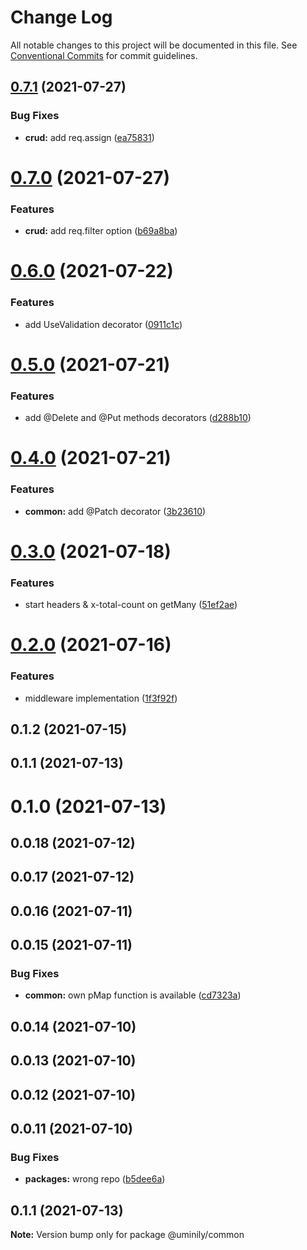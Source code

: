 # Change Log

All notable changes to this project will be documented in this file.
See [Conventional Commits](https://conventionalcommits.org) for commit guidelines.

## [0.7.1](https://github.com/Uminily/kodexo/compare/@uminily/common@0.7.0...@uminily/common@0.7.1) (2021-07-27)


### Bug Fixes

* **crud:** add req.assign ([ea75831](https://github.com/Uminily/kodexo/commit/ea758318c257d7a11806011b66c137e130327a52))





# [0.7.0](https://github.com/Uminily/kodexo/compare/@uminily/common@0.6.0...@uminily/common@0.7.0) (2021-07-27)


### Features

* **crud:** add req.filter option ([b69a8ba](https://github.com/Uminily/kodexo/commit/b69a8ba70a93fe0dc085ade97d0f95eb38cc8b94))





# [0.6.0](https://github.com/Uminily/kodexo/compare/@uminily/common@0.5.0...@uminily/common@0.6.0) (2021-07-22)


### Features

* add UseValidation decorator ([0911c1c](https://github.com/Uminily/kodexo/commit/0911c1ce2f496369031e5c839f1a4505387c7126))





# [0.5.0](https://github.com/Uminily/kodexo/compare/@uminily/common@0.4.0...@uminily/common@0.5.0) (2021-07-21)


### Features

* add @Delete and @Put methods decorators ([d288b10](https://github.com/Uminily/kodexo/commit/d288b102037ef11a2f701eed7ecc8a8752d312e8))





# [0.4.0](https://github.com/Uminily/kodexo/compare/@uminily/common@0.3.0...@uminily/common@0.4.0) (2021-07-21)


### Features

* **common:** add @Patch decorator ([3b23610](https://github.com/Uminily/kodexo/commit/3b2361059c63045142bbdb12b88cc4517d345b40))





# [0.3.0](https://github.com/Uminily/kodexo/compare/@uminily/common@0.2.0...@uminily/common@0.3.0) (2021-07-18)


### Features

* start headers & x-total-count on getMany ([51ef2ae](https://github.com/Uminily/kodexo/commit/51ef2ae180633a28207cd458a175d8a67da1bf85))





# [0.2.0](https://github.com/Uminily/kodexo/compare/@uminily/common@0.1.2...@uminily/common@0.2.0) (2021-07-16)


### Features

* middleware implementation ([1f3f92f](https://github.com/Uminily/kodexo/commit/1f3f92fa8e44b21f9e44520cf9fa5d09ad7f1786))





## 0.1.2 (2021-07-15)



## 0.1.1 (2021-07-13)



# 0.1.0 (2021-07-13)



## 0.0.18 (2021-07-12)



## 0.0.17 (2021-07-12)



## 0.0.16 (2021-07-11)



## 0.0.15 (2021-07-11)


### Bug Fixes

* **common:** own pMap function is available ([cd7323a](https://github.com/Uminily/kodexo/commit/cd7323a04163e2fa5e13a048ba244ba53fae0cc0))



## 0.0.14 (2021-07-10)



## 0.0.13 (2021-07-10)



## 0.0.12 (2021-07-10)



## 0.0.11 (2021-07-10)


### Bug Fixes

* **packages:** wrong repo ([b5dee6a](https://github.com/Uminily/kodexo/commit/b5dee6a71e411ef01addd9331690d5495d779e03))





## 0.1.1 (2021-07-13)

**Note:** Version bump only for package @uminily/common
